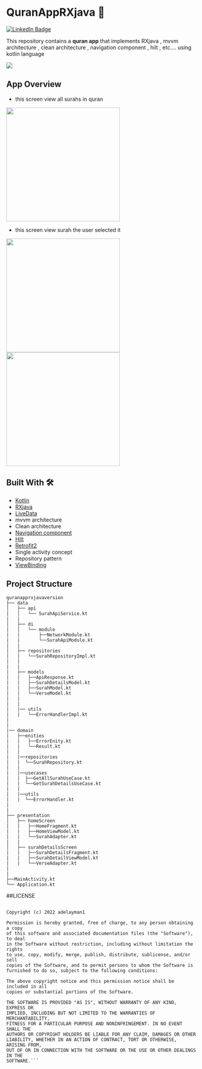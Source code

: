 # QuranAppRXjava :book: 

<a href="https://www.linkedin.com/in/adel-ayman-2497ab1b3/">
    <img src="https://img.shields.io/badge/LinkedIn-blue?style=for-the-badge&logo=linkedin&logoColor=white" alt="LinkedIn Badge"/>
  </a>
  
This repository contains a **quran app** that implements RXjava , mvvm architecture , clean architecture , navigation component , hilt , etc.... using kotlin language


![](https://github.com/adelayman1/QuranApp./blob/master/images/allAppImage.jpg)

## App Overview

- this screen view all surahs in quran
<img src="https://github.com/adelayman1/QuranApp./blob/master/images/image1.jpg" width="300" />

- this screen view surah the user selected it
<img src="https://github.com/adelayman1/QuranApp./blob/master/images/image2.jpg" width="300" />
<img src="https://github.com/adelayman1/QuranApp./blob/master/images/image3.jpg" width="300" />



## Built With 🛠

*  [Kotlin](https://kotlinlang.org/) 
*  [RXjava](https://github.com/ReactiveX/RxJava)
*  [LiveData](https://developer.android.com/topic/libraries/architecture/livedata) 
*  mvvm architecture
*  Clean architecture
*  [Navigation component](https://developer.android.com/guide/navigation)
*  [Hilt](https://developer.android.com/training/dependency-injection/hilt-jetpack) 
*  [Retrofit2](https://square.github.io/retrofit/) 
*  Single activity concept 
*  Repository pattern
*  [ViewBinding](https://developer.android.com/topic/libraries/view-binding) 

## Project Structure


    quranapprxjavaversion      
    ├── data                   
    │   ├── api              
    |   │   └── SurahApiService.kt                           
    |   |   
    │   ├── di                  
    |   │   └── module        
    |   |       ├──NetworkModule.kt         
    |   |       └──SurahApiModule.kt
    |   |
    │   ├── repositories         
    |   |   └──SurahRepositoryImpl.kt
    |   |
    |   |
    |   ├── models             
    |   |   ├──ApiResponse.kt   
    |   |   ├──SurahDetailsModel.kt 
    |   |   ├──SurahModel.kt 
    |   |   └──VerseModel.kt 
    |   |
    |   |
    |   |── utils
    |   |   └──ErrorHandlerImpl.kt 
    |
    |       
    |── domain 
    |   ├──enities
    |   |   ├──ErrorEnity.kt
    |   |   └──Result.kt
    |   |
    |   |──repositories
    |   |  └──SurahRepository.kt
    |   |
    |   |──usecases
    |   |  ├──GetAllSurahUseCase.kt
    |   |  └──GetSurahDetailsUseCase.kt
    |   |
    |   |──utils
    |   |  └──ErrorHandler.kt
    |
    |
    ├── presentation                      
    │   ├── homeScreen
    |   |   ├──HomeFragment.kt
    |   |   ├──HomeViewModel.kt
    |   |   └──SurahAdapter.kt
    |   |
    │   ├── surahDetailsScreen
    |   |   ├──SurahDetailsFragment.kt
    |   |   ├──SurahDetailViewModel.kt
    |   |   └──VerseAdapter.kt
    |
    |
    ├──MainActivity.kt
    └── Application.kt 

##LICENSE
```MIT License

Copyright (c) 2022 adelayman1

Permission is hereby granted, free of charge, to any person obtaining a copy
of this software and associated documentation files (the "Software"), to deal
in the Software without restriction, including without limitation the rights
to use, copy, modify, merge, publish, distribute, sublicense, and/or sell
copies of the Software, and to permit persons to whom the Software is
furnished to do so, subject to the following conditions:

The above copyright notice and this permission notice shall be included in all
copies or substantial portions of the Software.

THE SOFTWARE IS PROVIDED "AS IS", WITHOUT WARRANTY OF ANY KIND, EXPRESS OR
IMPLIED, INCLUDING BUT NOT LIMITED TO THE WARRANTIES OF MERCHANTABILITY,
FITNESS FOR A PARTICULAR PURPOSE AND NONINFRINGEMENT. IN NO EVENT SHALL THE
AUTHORS OR COPYRIGHT HOLDERS BE LIABLE FOR ANY CLAIM, DAMAGES OR OTHER
LIABILITY, WHETHER IN AN ACTION OF CONTRACT, TORT OR OTHERWISE, ARISING FROM,
OUT OF OR IN CONNECTION WITH THE SOFTWARE OR THE USE OR OTHER DEALINGS IN THE
SOFTWARE.```
